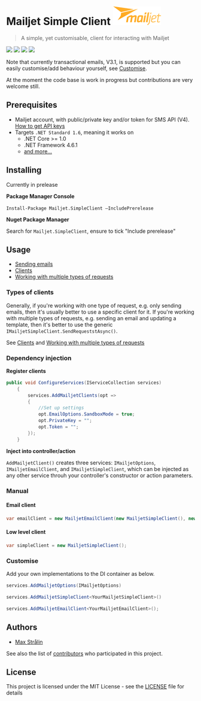 # Mailjet Simple Client <img src="assets/LogoMJ_Yellow_RVB.png" alt="Mailjet Logo" title="Mailjet Logo" height="50px" />
> A simple, yet customisable, client for interacting with Mailjet

![](https://img.shields.io/travis/maxstralin/mailjet-simple-client.svg?style=flat-square)
![](https://img.shields.io/nuget/v/Mailjet.SimpleClient.svg?style=flat-square)
![](https://img.shields.io/nuget/vpre/Mailjet.SimpleClient.svg?style=flat-square)
![](https://img.shields.io/github/license/maxstralin/mailjet-simple-client.svg?style=flat-square)

Note that currently transactional emails, V3.1, is supported but you can easily customise/add behaviour yourself, see [Customise](#customise).

At the moment the code base is work in progress but contributions are very welcome still.

## Prerequisites

- Mailjet account, with public/private key and/or token for SMS API (V4). [How to get API keys](https://www.mailjet.com/support/what-are-the-api-key-and-secret-keys-how-should-i-use-them,109.htm)
- Targets `.NET Standard 1.6`, meaning it works on
    -  .NET Core >= 1.0
    -  .NET Framework 4.6.1
    -  [and more...](https://docs.microsoft.com/en-us/dotnet/standard/net-standard)

## Installing

Currently in prelease

**Package Manager Console**

`Install-Package Mailjet.SimpleClient –IncludePrerelease`

**Nuget Package Manager**

Search for `Mailjet.SimpleClient`, ensure to tick "Include prerelease"

## Usage

- [Sending emails](https://github.com/maxstralin/mailjet-simple-client/wiki/Sending-emails)
- [Clients](https://github.com/maxstralin/mailjet-simple-client/wiki/Clients)
- [Working with multiple types of requests](https://github.com/maxstralin/mailjet-simple-client/wiki/Clients)

### Types of clients
Generally, if you're working with one type of request, e.g. only sending emails, then it's usually better to use a specific client for it.
If you're working with multiple types of requests, e.g. sending an email and updating a template, then it's better to use the generic `IMailjetSimpleClient.SendRequeststAsync()`.

See [Clients](https://github.com/maxstralin/mailjet-simple-client/wiki/Clients) and  [Working with multiple types of requests](https://github.com/maxstralin/mailjet-simple-client/wiki/Clients)

### Dependency injection
**Register clients**
```csharp
public void ConfigureServices(IServiceCollection services)
    {
        services.AddMailjetClients(opt =>
        {
            //Set up settings
            opt.EmailOptions.SandboxMode = true;
            opt.PrivateKey = "";
            opt.Token = "";
        });
    }
```

**Inject into controller/action**

`AddMailjetClient()` creates three services: `IMailjetOptions`, `IMailjetEmailClient`, and `IMailjetSimpleClient`, which can be injected as any other service throuh your controller's constructor or action parameters.

### Manual
#### Email client
```csharp
var emailClient = new MailjetEmailClient(new MailjetSimpleClient(), new MailjetOptions());
```

#### Low level client
```csharp
var simpleClient = new MailjetSimpleClient();
```

### Customise
Add your own implementations to the DI container as below.

```csharp
services.AddMailjetOptions(IMailjetOptions)
```

```csharp
services.AddMailjetSimpleClient<YourMailjetSimpleClient>()
```

```csharp
services.AddMailjetEmailClient<YourMailjetEmailClient>();
```

## Authors

* [Max Strålin](https://github.com/maxstralin)

See also the list of [contributors](https://github.com/maxstralin/mailjet-simple-client/graphs/contributors) who participated in this project.

## License

This project is licensed under the MIT License - see the [LICENSE](LICENSE) file for details
